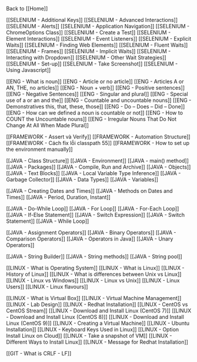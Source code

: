 Back to [[Home]]

[[SELENIUM - Additional Keys]]
[[SELENIUM - Advanced Interactions]]
[[SELENIUM - Alerts]]
[[SELENIUM - Application Navigation]]
[[SELENIUM - ChromeOptions Class]]
[[SELENIUM - Create a Test]]
[[SELENIUM - Element Interactions]]
[[SELENIUM - Event Listeners]]
[[SELENIUM - Explicit Waits]]
[[SELENIUM - Finding Web Elements]]
[[SELENIUM - Fluent Waits]]
[[SELENIUM - Frames]]
[[SELENIUM - Implicit Waits]]
[[SELENIUM - Interacting with Dropdown]]
[[SELENIUM - Other Wait Strategies]]
[[SELENIUM - Set-up]]
[[SELENIUM - Take Screenshot]]
[[SELENIUM - Using Javascript]]

[[ENG - What is noun]]
[[ENG - Article or no article]]
[[ENG - Articles A or AN, THE, no articles]]
[[ENG - Noun + verb]]
[[ENG - Positive sentences]]
[[ENG - Negative Sentences]]
[[ENG - Singular and plural]]
[[ENG - Special use of a or an and the]]
[[ENG - Countable and uncountable nouns]]
[[ENG - Demonstratives this, that, these, those]]
[[ENG - Do – Does – Did – Done]]
[[ENG - How can we defined a noun is countable or not]]
[[ENG - How to COUNT the Uncountable nouns]]
[[ENG - Irregular Nouns That Do Not Change At All When Made Plural]]


[[FRAMEWORK - Assert và Verify]]
[[FRAMEWORK - Automation Structure]]
[[FRAMEWORK - Cách fix lỗi classpath 55]]
[[FRAMEWORK - How to set up the environment manually]]

[[JAVA - Class Structure]]
[[JAVA - Environment]]
[[JAVA - main() method]]
[[JAVA - Packages]]
[[JAVA - Compile, Run and Archive]]
[[JAVA - Objects]]
[[JAVA - Text Blocks]]
[[JAVA - Local Variable Type Inference]]
[[JAVA - Garbage Collector]]
[[JAVA - Data Types]]
[[JAVA - Variables]]

[[JAVA - Creating Dates and Times]]
[[JAVA - Methods on Dates and Times]]
[[JAVA - Period, Duration, Instant]]

[[JAVA - Do-While Loop]]
[[JAVA - For Loop]]
[[JAVA - For-Each Loop]]
[[JAVA - If-Else Statement]]
[[JAVA - Switch Expression]]
[[JAVA - Switch Statement]]
[[JAVA - While Loop]]

[[JAVA - Assignment Operators]]
[[JAVA - Binary Operators]]
[[JAVA - Comparison Operators]]
[[JAVA - Operators in Java]]
[[JAVA - Unary Operators]]

[[JAVA - String Builder]]
[[JAVA - String methods]]
[[JAVA - String pool]]

[[LINUX - What is Operating System]]
[[LINUX - What is Linux]]
[[LINUX - History of Linux]]
[[LINUX - What is differences between Unix vs Linux]]
[[LINUX - Linux vs Windows]]
[[LINUX - Linux vs Unix]]
[[LINUX - Linux Users]]
[[LINUX - Linux flavours]]

[[LINUX - What is Virtual Box]]
[[LINUX - Virtual Machine Management]]
[[LINUX - Lab Design]]
[[LINUX - Redhat Installation]]
[[LINUX - CentOS vs CentOS Stream]]
[[LINUX - Download and Install Linux (CentOS 7)]]
[[LINUX - Download and Install Linux (CentOS 8)]]
[[LINUX - Download and Install Linux (CentOS 9)]]
[[LINUX - Creating a Virtual Machine]]
[[LINUX - Ubuntu Installation]]
[[LINUX - Keyboard Keys Used in Linux]]
[[LINUX - Option Install Linux on Cloud]]
[[LINUX - Take a snapshot of VM]]
[[LINUX - Different Ways to Install Linux]]
[[LINUX - Message for Redhat Installation]]

[[GIT - What is CRLF - LF]]
